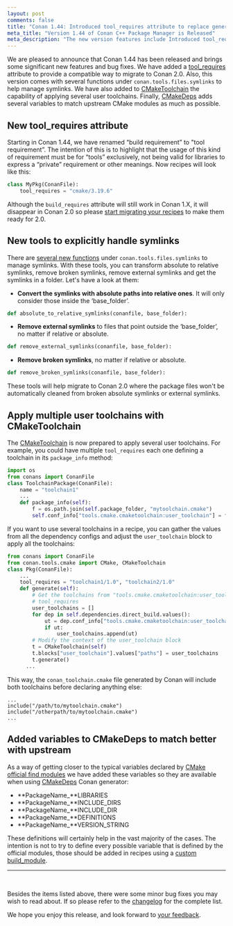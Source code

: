 ```yaml
---
layout: post
comments: false
title: "Conan 1.44: Introduced tool_requires attribute to replace generic build_requires, new tools to explicitly handle symlinks, CMakeToolchain can now apply several user toolchains, added vars to CMakeDeps for better upstream match."
meta_title: "Version 1.44 of Conan C++ Package Manager is Released" 
meta_description: "The new version features include Introduced tool_requires attribute to replace generic build_requires, new tools to explicitly handle symlinks and much more..."
---
```


<script type="application/ld+json">
{ "@context": "https://schema.org", 
 "@type": "TechArticle",
 "headline": "Version 1.44 of Conan C++ Package Manager is Released",
 "alternativeHeadline": "Learn all about the new 1.44 Conan C/C++ package manager version",
 "image": "https://docs.conan.io/en/latest/_images/frogarian.png",
 "author": "Conan Team", 
 "genre": "C/C++", 
 "keywords": "c c++ package manager conan release", 
 "publisher": {
    "@type": "Organization",
    "name": "Conan.io",
    "logo": {
      "@type": "ImageObject",
      "url": "https://media.jfrog.com/wp-content/uploads/2017/07/20134853/conan-logo-text.svg"
    }
},
 "datePublished": "2022-01-17",
 "description": "New tool_requires attribute, explicitly handle symlinks, several user toolchains in CMakeToolchain, added vars to CMakeDeps.",
 }
</script>


We are pleased to announce that Conan 1.44 has been released and brings some significant
new features and bug fixes. We have added a
[tool_requires](https://docs.conan.io/en/latest/reference/conanfile/attributes.html#tool-requires)
attribute to provide a compatible way to migrate to Conan 2.0. Also, this version comes
with several functions under `conan.tools.files.symlinks` to help manage symlinks. We have also
added to
[CMakeToolchain](https://docs.conan.io/en/latest/reference/conanfile/tools/cmake/cmaketoolchain.html)
the capability of applying several user toolchains. Finally,
[CMakeDeps](https://docs.conan.io/en/latest/reference/conanfile/tools/cmake/cmakedeps.html)
adds several variables to match upstream CMake modules as much as possible.


## New tool_requires attribute

Starting in Conan 1.44, we have renamed “build requirement” to "tool requirement”. The
intention of this is to highlight that the usage of this kind of requirement must be for
“tools” exclusively, not being valid for libraries to express a “private” requirement or other
meanings. Now recipes will look like this:

```python
class MyPkg(ConanFile):
    tool_requires = "cmake/3.19.6"
```

Although the `build_requires` attribute will still work in Conan 1.X, it will disappear in
Conan 2.0 so please [start migrating your
recipes](https://docs.conan.io/en/latest/conan_v2.html#update-the-syntax-of-your-conanfile)
to make them ready for 2.0.

## New tools to explicitly handle symlinks

There are [several new
functions](https://docs.conan.io/en/latest/reference/conanfile/tools/files/symlinks.html)
under `conan.tools.files.symlinks` to manage symlinks. With these tools, you can transform
absolute to relative symlinks, remove broken symlinks, remove external symlinks and get
the symlinks in a folder. Let's have a look at them:

- **Convert the symlinks with absolute paths into relative ones**. It will only consider
  those inside the ‘base_folder’. 

```python
def absolute_to_relative_symlinks(conanfile, base_folder):
```

- **Remove external symlinks** to files that point outside the ‘base_folder’, no matter if
relative or absolute.

```python
def remove_external_symlinks(conanfile, base_folder):
```

- **Remove broken symlinks**, no matter if relative or absolute.

```python
def remove_broken_symlinks(conanfile, base_folder):
```

These tools will help migrate to Conan 2.0 where the package files won't be automatically
cleaned from broken absolute symlinks or external symlinks.

## Apply multiple user toolchains with CMakeToolchain

The
[CMakeToolchain](https://docs.conan.io/en/latest/reference/conanfile/tools/cmake/cmaketoolchain.html)
is now prepared to apply several user toolchains. For example, you could have multiple
`tool_requires` each one defining a toolchain in its `package_info` method:

```python
import os
from conans import ConanFile
class ToolchainPackage(ConanFile):
    name = "toolchain1"
    ...
    def package_info(self):
        f = os.path.join(self.package_folder, "mytoolchain.cmake")
        self.conf_info["tools.cmake.cmaketoolchain:user_toolchain"] = f
```

If you want to use several toolchains in a recipe, you can gather the values from all the
dependency configs and adjust the ``user_toolchain`` block to apply all the toolchains:

```python
from conans import ConanFile
from conan.tools.cmake import CMake, CMakeToolchain
class Pkg(ConanFile):
    ...
    tool_requires = "toolchain1/1.0", "toolchain2/1.0"
    def generate(self):
        # Get the toolchains from "tools.cmake.cmaketoolchain:user_toolchain" conf at the
        # tool_requires
        user_toolchains = []
        for dep in self.dependencies.direct_build.values():
            ut = dep.conf_info["tools.cmake.cmaketoolchain:user_toolchain"]
            if ut:
                user_toolchains.append(ut)
        # Modify the context of the user_toolchain block
        t = CMakeToolchain(self)
        t.blocks["user_toolchain"].values["paths"] = user_toolchains
        t.generate()
      ...
```

This way, the `conan_toolchain.cmake` file generated by Conan will include both toolchains before declaring anything else:

```
...
include("/path/to/mytoolchain.cmake")
include("/otherpath/to/mytoolchain.cmake")
...
```

## Added variables to CMakeDeps to match better with upstream

As a way of getting closer to the typical variables declared by [CMake official find
modules](https://cmake.org/cmake/help/latest/manual/cmake-modules.7.html#find-modules) we
have added these variables so they are available when using
[CMakeDeps](https://docs.conan.io/en/latest/reference/conanfile/tools/cmake/cmakedeps.html)
Conan generator:

- **PackageName_**LIBRARIES
- **PackageName_**INCLUDE_DIRS
- **PackageName_**INCLUDE_DIR
- **PackageName_**DEFINITIONS
- **PackageName_**VERSION_STRING

These definitions will certainly help in the vast majority of the cases. The intention is
not to try to define every possible variable that is defined by the official modules,
those should be added in recipes using a [custom
build_module](https://docs.conan.io/en/latest/reference/conanfile/tools/cmake/cmakedeps.html#properties).

---

<br>

Besides the items listed above,
there were some minor bug fixes you may wish to
read about. If so
please refer to the
[changelog](https://docs.conan.io/en/latest/changelog.html#dec-2021) for the
complete list.

We hope you enjoy this release, and look forward to [your
feedback](https://github.com/conan-io/conan/issues).
